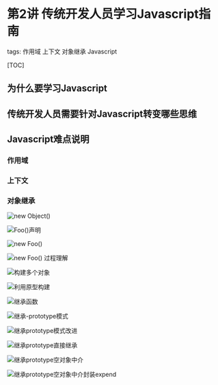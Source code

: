 # 第2讲 传统开发人员学习Javascript指南

tags: 作用域 上下文 对象继承 Javascript

[TOC]


## 为什么要学习Javascript

## 传统开发人员需要针对Javascript转变哪些思维

## Javascript难点说明

### 作用域

### 上下文

### 对象继承


![new Object()](image/js-Object02-01.png)



![Foo()声明](image/js-Object02-02.png)



![new Foo()](image/js-Object02-03.png)


![new Foo() 过程理解](image/js-Object02-04.png)


![构建多个对象](image/js-Object02-05.png)


![利用原型构建](image/js-Object02-06.png)


![继承函数](image/js-Object02-07-1.png)

![继承-prototype模式](image/js-Object02-07.png)

![继承prototype模式改进](image/js-Object02-08.png)

![继承prototype直接继承](image/js-Object02-09.png)

![继承prototype空对象中介](image/js-Object02-10.png)

![继承prototype空对象中介封装expend](image/js-Object02-11.png)